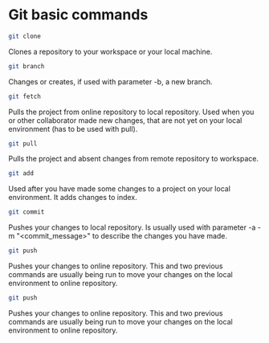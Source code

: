 # Git basic commands
```bash
git clone
```
Clones a repository to your workspace or your local machine.
```bash
git branch
```
Changes or creates, if used with parameter -b, a new branch.
```bash
git fetch
```
Pulls the project from online repository to local repository. Used when you or other collaborator made new changes, that are not yet on your local environment (has to be used with pull). 
```bash
git pull
```
Pulls the project and absent changes from remote repository to workspace.
```bash
git add
```
Used after you have made some changes to a project on your local environment. It adds changes to index.

```bash
git commit
```
Pushes your changes to local repository. Is usually used with parameter -a -m "<commit_message>" to describe the changes you have made.
```bash
git push
```
Pushes your changes to online repository. This and two previous commands are usually being run to move your changes on the local environment to online repository.
```bash
git push
```
Pushes your changes to online repository. This and two previous commands are usually being run to move your changes on the local environment to online repository.

